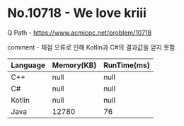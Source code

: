 # No.10718 - We love kriii
Q Path - https://www.acmicpc.net/problem/10718

comment - 채점 오류로 인해 Kotlin과 C#의 결과값을 얻지 못함.

Language | Memory(KB) | RunTime(ms)
------------ | ------------- | ------
C++ | null | null 
C# | null | null
Kotlin | null | null
Java | 12780 | 76 